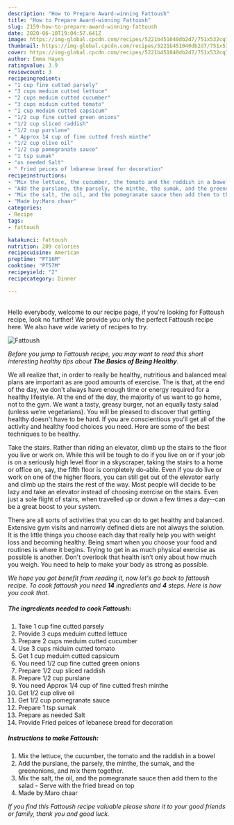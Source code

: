 ```yaml
---
description: "How to Prepare Award-winning Fattoush"
title: "How to Prepare Award-winning Fattoush"
slug: 2159-how-to-prepare-award-winning-fattoush
date: 2020-06-10T19:04:57.641Z
image: https://img-global.cpcdn.com/recipes/5221b451040db2d7/751x532cq70/fattoush-recipe-main-photo.jpg
thumbnail: https://img-global.cpcdn.com/recipes/5221b451040db2d7/751x532cq70/fattoush-recipe-main-photo.jpg
cover: https://img-global.cpcdn.com/recipes/5221b451040db2d7/751x532cq70/fattoush-recipe-main-photo.jpg
author: Emma Hayes
ratingvalue: 3.9
reviewcount: 3
recipeingredient:
- "1 cup fine cutted parsely"
- "3 cups meduim cutted lettuce"
- "2 cups meduim cutted cucumber"
- "3 cups miduim cutted tomato"
- "1 cup meduim cutted capsicum"
- "1/2 cup fine cutted green onions"
- "1/2 cup sliced raddish"
- "1/2 cup purslane"
- " Approx 14 cup of fine cutted fresh minthe"
- "1/2 cup olive oil"
- "1/2 cup pomegranate sauce"
- "1 tsp sumak"
- "as needed Salt"
- " Fried peices of lebanese bread for decoration"
recipeinstructions:
- "Mix the lettuce, the cucumber, the tomato and the raddish in a bowel"
- "Add the purslane, the parsely, the minthe, the sumak, and the greenonions, and mix them together."
- "Mix the salt, the oil, and the pomegranate sauce then add them to the salad Serve with the fried bread on top"
- "Made by:Maro chaar"
categories:
- Recipe
tags:
- fattoush

katakunci: fattoush 
nutrition: 209 calories
recipecuisine: American
preptime: "PT16M"
cooktime: "PT57M"
recipeyield: "2"
recipecategory: Dinner

---
```

<br>
Hello everybody, welcome to our recipe page, if you're looking for Fattoush recipe, look no further! We provide you only the perfect Fattoush recipe here. We also have wide variety of recipes to try.
<br>


![Fattoush](https://img-global.cpcdn.com/recipes/5221b451040db2d7/751x532cq70/fattoush-recipe-main-photo.jpg)

<i>Before you jump to Fattoush recipe, you may want to read this short interesting healthy tips about <strong>The Basics of Being Healthy</strong>.</i>

We all realize that, in order to really be healthy, nutritious and balanced meal plans are important as are good amounts of exercise. The  is that, at the end of the day, we don't always have enough time or energy required for a healthy lifestyle. At the end of the day, the majority of us want to go home, not to the gym. We want a tasty, greasy burger, not an equally tasty salad (unless we’re vegetarians). You will be pleased to discover that getting healthy doesn't have to be hard. If you are conscientious you'll get all of the activity and healthy food choices you need. Here are some of the best techniques to be healthy.

Take the stairs. Rather than riding an elevator, climb up the stairs to the floor you live or work on. While this will be tough to do if you live on or if your job is on a seriously high level floor in a skyscraper, taking the stairs to a home or office on, say, the fifth floor is completely do-able. Even if you do live or work on one of the higher floors, you can still get out of the elevator early and climb up the stairs the rest of the way. Most people will decide to be lazy and take an elevator instead of choosing exercise on the stairs. Even just a sole flight of stairs, when travelled up or down a few times a day--can be a great boost to your system. 

There are all sorts of activities that you can do to get healthy and balanced. Extensive gym visits and narrowly defined diets are not always the solution. It is the little things you choose each day that really help you with weight loss and becoming healthy. Being smart when you choose your food and routines is where it begins. Trying to get in as much physical exercise as possible is another. Don't overlook that health isn't only about how much you weigh. You need to help to make your body as strong as possible. 


<i>We hope you got benefit from reading it, now let's go back to fattoush recipe. To cook fattoush you need <strong>14</strong> ingredients and <strong>4</strong> steps. Here is how you cook that.
</i>

##### The ingredients needed to cook Fattoush:

1. Take 1 cup fine cutted parsely
1. Provide 3 cups meduim cutted lettuce
1. Prepare 2 cups meduim cutted cucumber
1. Use 3 cups miduim cutted tomato
1. Get 1 cup meduim cutted capsicum
1. You need 1/2 cup fine cutted green onions
1. Prepare 1/2 cup sliced raddish
1. Prepare 1/2 cup purslane
1. You need  Approx 1/4 cup of fine cutted fresh minthe
1. Get 1/2 cup olive oil
1. Get 1/2 cup pomegranate sauce
1. Prepare 1 tsp sumak
1. Prepare as needed Salt
1. Provide  Fried peices of lebanese bread for decoration


##### Instructions to make Fattoush:

1. Mix the lettuce, the cucumber, the tomato and the raddish in a bowel
1. Add the purslane, the parsely, the minthe, the sumak, and the greenonions, and mix them together.
1. Mix the salt, the oil, and the pomegranate sauce then add them to the salad - Serve with the fried bread on top
1. Made by:Maro chaar


<i>If you find this Fattoush recipe valuable please share it to your good friends or family, thank you and good luck.</i>
